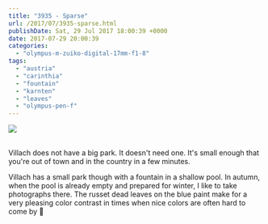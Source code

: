 ```yaml
---
title: "3935 - Sparse"
url: /2017/07/3935-sparse.html
publishDate: Sat, 29 Jul 2017 18:00:39 +0000
date: 2017-07-29 20:00:39
categories: 
  - "olympus-m-zuiko-digital-17mm-f1-8"
tags: 
  - "austria"
  - "carinthia"
  - "fountain"
  - "karnten"
  - "leaves"
  - "olympus-pen-f"
---
```

<div class="container">
<div class="center"><a target="_blank" href="https://d25zfm9zpd7gm5.cloudfront.net/1200x1200/2016/20161127_144953_lr.jpg"><img class="webfeedsFeaturedVisual" src="https://d25zfm9zpd7gm5.cloudfront.net/0600x0600/2016/20161127_144953_lr.jpg" /></a></div>
</div>
<br />

Villach does not have a big park. It doesn't need one. It's small enough that you're out of town and in the country in a few minutes.

Villach has a small park though with a fountain in a shallow pool. In autumn, when the pool is already empty and prepared for winter, I like to take photographs there. The russet dead leaves on the blue paint make for a very pleasing color contrast in times when nice colors are often hard to come by 🙂

